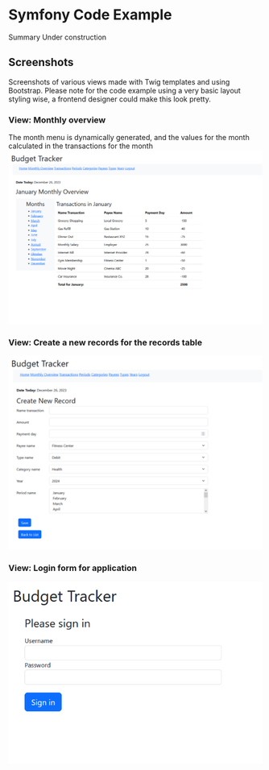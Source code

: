 # Symfony Code Example

Summary Under construction

## Screenshots
Screenshots of various views made with Twig templates and using Bootstrap. Please note for the code example using a very basic layout styling wise, a frontend designer could make this look pretty.

### View: Monthly overview
The month menu is dynamically generated, and the values for the month calculated in the transactions for the month
![screenshot of Symfony code example](https://github.com/CodezPoet/code_examples/blob/main/screenshots/symfony_budget_tracker_code_example_screenshot.png)
### View: Create a new records for the records table
![screenshot of Symfony code example](https://github.com/CodezPoet/code_examples/blob/main/screenshots/symfony_budget_tracker_code_example__record_form_screenshot.png)
### View: Login form for application
![screenshot of Symfony code example](https://github.com/CodezPoet/code_examples/blob/main/screenshots/symfony_budget_tracker_code_example__login_form_screenshot.png)
